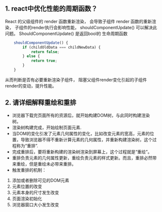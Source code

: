 ## 1. react中优化性能的周期函数？

React 的父级组件的 render 函数重新渲染， 会导致子组件 render  函数的重新渲染， 子组件的render执行会影响性能， shouldComponentUpdate()  可以解决此问题。
ShouldComponentUpdate() 是返回bool的 生命周期函数

```javascript
    shouldComponentUpdate() {
        if (childOldData === childNewData) {
            return false;
        } else {
            return true;
        }
    }
```

从而判断是否有必要重新渲染子组件， 阻塞父组件render变化引起的子组件render的变动，提升性能。

## 2. 请详细解释重绘和重排

-   浏览器下载完页面所有的资源后，就开始构建DOM树，与此同时构建渲染树。
-   渲染树构建完成，开始绘制页面元素.
-   当DOM的变化引发了元素几何属性的变化，比如改变元素的宽高，元素的位置，导致浏览器不得不重新计算元素的几何属性，并重新构建渲染树，这个过程称为“重排”.
-   完成重排后，要将重新构建的渲染树渲染到屏幕上，这个过程就是“重绘”。
-   重排负责元素的几何属性更新，重绘负责元素的样式更新。而且，重排必然带来重绘，但是重绘未必带来重排。
-   触发重排的机制：

1.  添加或者删除可见的DOM元素
2.  元素位置的改变
3.  元素本身的尺寸发生改变
4.  页面渲染初始化
5.  浏览器窗口大小发生改变
